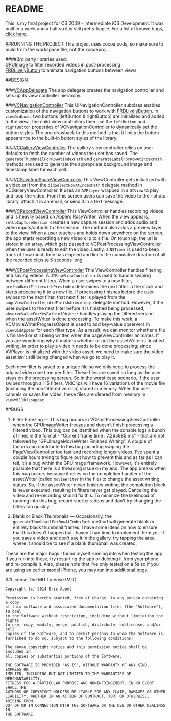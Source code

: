 # README

This is my final project for CS 2049 - Intermediate iOS Development.  It was built in a week and a half so it is still pretty fragile.  For a list of known bugs, [click here](#Bugs). 

##RUNNING THE PROJECT
This project uses cocoa pods, so make sure to build from the workspace file, not the xcodeproj.  

####3rd party libraries used:  
[GPUImage](https://github.com/BradLarson/GPUImage) to filter recorded videos in post-processing  
[FRDLivelyButton](https://github.com/sebastienwindal/FRDLivelyButton) to animate navigation buttons between views

##DESIGN

###[VCAppDelegate](https://github.com/eappel/VidClips/blob/master/VidClips/VCAppDelegate.m)
The app delegate creates the navigation controller and sets up its view controller hierarchy.

###[VCNavigationController](https://github.com/eappel/VidClips/blob/master/VidClips/VCNavigationViewController.m)
This UINavigationController subclass enables customization of the navigation buttons to work with [FRDLivelyButton](https://github.com/sebastienwindal/FRDLivelyButton).  In `viewDidLoad`, two buttons (leftButton & rightButton) are initialized and added to the view.  The child view controllers then use the `leftButton` and `rightButton` properties of VCNavigationController to dynamically set the button styles. The one drawback to this method is that it limits the button appearance to the built-in button styles of the library.

###[VCGalleryViewController](https://github.com/eappel/VidClips/blob/master/VidClips/VCGalleryViewController.m)
The gallery view controller relies on user defaults to fetch the number of videos the user has saved. The `generateThumbnailForRowAtIndexPath` and `generateLabelForRowAtIndexPath` methods are used to generate the appropriate background image and timestamp label for each cell. 

###[VCSaveAndShareViewController](https://github.com/eappel/VidClips/blob/master/VidClips/VCSaveAndShareViewController.m)
This ViewController gets initialized with a video url from the `didSelectRowAtIndexPath` delegate method in VCGalleryViewController. It uses an `AVPlayer` wrapped in a `UIView` to play and loop the video.  From this screen users can save the video to their photo library, attach it in an email, or send it in a text message.

###[VCRecordViewController](https://github.com/eappel/VidClips/blob/master/VidClips/VCRecordViewController.m)
This ViewController handles recording videos and is heavily based on [Apple’s RosyWriter](https://developer.apple.com/library/ios/samplecode/RosyWriter/Introduction/Intro.html).  When the view appears, `setUpCaptureSession` creates a new capture session and adds audio and video inputs/outputs to the session.  The method also adds a preview layer to the view.  When a user touches and holds down anywhere on the screen, the app starts recording a new video clip to a file.  On touch up, the url is stored in an array, which gets passed to VCPostProcessingViewController when the user is ready to edit the video.  Lastly, a `NSTimer` is used to keep track of how much time has elapsed and limits the cumulative duration of all the recorded clips to 5 seconds long.

###[VCPostProcessingViewController](https://github.com/eappel/VidClips/blob/master/VidClips/VCPostProcessingViewController.m)
This ViewController handles filtering and saving videos.  A `UIPageViewController` is used to handle swiping between different filters.  When a user swipes to a new filter, `preloadNextFilterwithPrevIndex` determines the next filter in the stack and starts processing it to a new file.  If processing finishes before the user swipes to the next filter, that next filter is played from the `pageViewController:didFinishAnimating:` delegate method.  However, if the user swipes to the next filter before it is finished being processed, `observeValueForKeyPath:ofObject:` handles playing the filtered version when the assetWriter is done processing.  To make this work, a VCMovieWriterProgressObject is used to add key-value observers in `viewDidAppear` for each filter type.  As a result, we can monitor whether a file is finished or still being written when the pageViewController animates. If you are wondering why it matters whether or not the assetWriter is finished writing, in order to play a video it needs to be done processing; since AVPlayer is initialized with the video asset, we need to make sure the video asset isn't still being changed when we go to play it.  
  
Each new filter is saved to a unique file so we only need to process the original video one time per filter. These files are saved so long as the user stays on the processing screen. So in the worst case scenario, if the user swipes through all 15 filters, VidClips will have 16 variations of the movie file (including the non-filtered version) stored in memory. When the user cancels or saves the video, these files are cleared from memory in `viewWillDissapear`.

##BUGS

01. Filter Freezing — This bug occurs in VCPostProcessingViewController when the GPUImageWriter freezes and doesn’t finish processing a filtered video.  This bug can be identified when the console logs a bunch of lines in the format - "Current frame time : 7.265985 ms" - that are not followed by “GPUImageMovieWriter Finished Writing”. A couple of factors can contribute to this bug including swiping the PageViewController too fast and recording longer videos. I’ve spent a couple hours trying to figure out how to prevent this and as far as I can tell, it’s a bug within the GPUImage framework. However, it's entirely possible that there is a threading issue on my end. The app breaks when this bug occurs because it relies on the completion handler of the assetWriter (called `movieWriter` in the file) to change the asset writing status. So, if the assetWriter never finishes writing, the completion block is never executed, resulting in filters never get played.  Canceling the video and re-recording should fix this.  To minimize the likelihood of running into this bug, record shorter videos and don’t try changing the filters too quickly.

02. Blank or Black Thumbnails — Occasionally, the `generateThumbnailForRowAtIndexPath` method will generate blank or entirely black thumbnail frames. I have some ideas on how to ensure that this doesn’t happen but I haven't had time to implement them yet.  If you save a video and don't see it in the gallery, try tapping the area where it should be to see if a blank thumbnail was created.

These are the major bugs I found myself running into when testing the app. If you run into these, try restarting the app or deleting it from your phone and re-compile it. Also, please note that I've only tested on a 5s so if you are using an earlier model iPhone, you may run into additional bugs.

##License
    The MIT License (MIT)

    Copyright (c) 2014 Eric Appel

    Permission is hereby granted, free of charge, to any person obtaining a copy
    of this software and associated documentation files (the "Software"), to deal
    in the Software without restriction, including without limitation the rights
    to use, copy, modify, merge, publish, distribute, sublicense, and/or sell
    copies of the Software, and to permit persons to whom the Software is
    furnished to do so, subject to the following conditions:

    The above copyright notice and this permission notice shall be included in
    all copies or substantial portions of the Software.

    THE SOFTWARE IS PROVIDED "AS IS", WITHOUT WARRANTY OF ANY KIND, EXPRESS OR
    IMPLIED, INCLUDING BUT NOT LIMITED TO THE WARRANTIES OF MERCHANTABILITY,
    FITNESS FOR A PARTICULAR PURPOSE AND NONINFRINGEMENT. IN NO EVENT SHALL THE
    AUTHORS OR COPYRIGHT HOLDERS BE LIABLE FOR ANY CLAIM, DAMAGES OR OTHER
    LIABILITY, WHETHER IN AN ACTION OF CONTRACT, TORT OR OTHERWISE, ARISING FROM,
    OUT OF OR IN CONNECTION WITH THE SOFTWARE OR THE USE OR OTHER DEALINGS IN
    THE SOFTWARE.